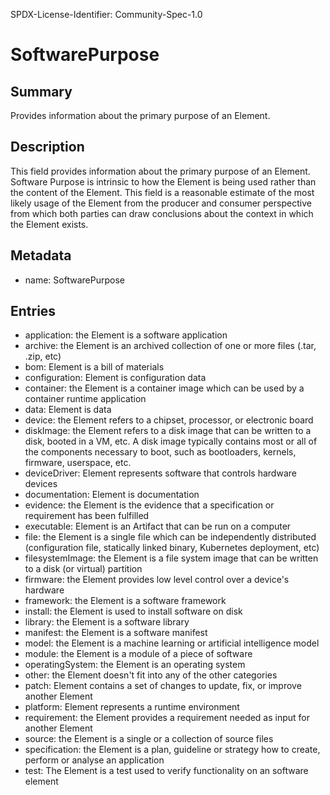 SPDX-License-Identifier: Community-Spec-1.0

# SoftwarePurpose

## Summary

Provides information about the primary purpose of an Element.

## Description

This field provides information about the primary purpose of an Element.
Software Purpose is intrinsic to how the Element is being used rather than the content of the Element.
This field is a reasonable estimate of the most likely usage of the Element
from the producer and consumer perspective from which both parties can draw conclusions
about the context in which the Element exists.

## Metadata

- name: SoftwarePurpose

## Entries

- application: the Element is a software application
- archive: the Element is an archived collection of one or more files (.tar, .zip, etc)
- bom: Element is a bill of materials
- configuration: Element is configuration data
- container: the Element is a container image which can be used by a container runtime application
- data: Element is data
- device: the Element refers to a chipset, processor, or electronic board
- diskImage: the Element refers to a disk image that can be written to a disk, booted in a VM, etc. A disk image typically contains most or all of the components necessary to boot, such as bootloaders, kernels, firmware, userspace, etc.
- deviceDriver: Element represents software that controls hardware devices
- documentation: Element is documentation
- evidence: the Element is the evidence that a specification or requirement has been fulfilled
- executable: Element is an Artifact that can be run on a computer
- file: the Element is a single file which can be independently distributed (configuration file, statically linked binary, Kubernetes deployment, etc)
- filesystemImage: the Element is a file system image that can be written to a disk (or virtual) partition
- firmware: the Element provides low level control over a device's hardware
- framework: the Element is a software framework
- install: the Element is used to install software on disk
- library: the Element is a software library
- manifest: the Element is a software manifest
- model: the Element is a machine learning or artificial intelligence model
- module: the Element is a module of a piece of software
- operatingSystem: the Element is an operating system
- other: the Element doesn't fit into any of the other categories
- patch: Element contains a set of changes to update, fix, or improve another Element
- platform: Element represents a runtime environment
- requirement: the Element provides a requirement needed as input for another Element
- source: the Element is a single or a collection of source files
- specification: the Element is a plan, guideline or strategy how to create, perform or analyse an application
- test: The Element is a test used to verify functionality on an software element 
